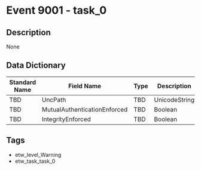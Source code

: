 # Event 9001 - task_0

## Description
None

## Data Dictionary
|Standard Name|Field Name|Type|Description|Sample Value|
|---|---|---|---|---|
|TBD|UncPath|TBD|UnicodeString|None|None|
|TBD|MutualAuthenticationEnforced|TBD|Boolean|None|None|
|TBD|IntegrityEnforced|TBD|Boolean|None|None|

## Tags
* etw_level_Warning
* etw_task_task_0